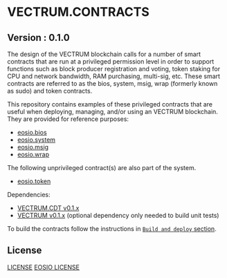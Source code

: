# VECTRUM.CONTRACTS

## Version : 0.1.0

The design of the VECTRUM blockchain calls for a number of smart contracts that are run at a privileged permission level in order to support functions such as block producer registration and voting, token staking for CPU and network bandwidth, RAM purchasing, multi-sig, etc.  These smart contracts are referred to as the bios, system, msig, wrap (formerly known as sudo) and token contracts.

This repository contains examples of these privileged contracts that are useful when deploying, managing, and/or using an VECTRUM blockchain.  They are provided for reference purposes:

   * [eosio.bios](./contracts/eosio.bios)
   * [eosio.system](./contracts/eosio.system)
   * [eosio.msig](./contracts/eosio.msig)
   * [eosio.wrap](./contracts/eosio.wrap)

The following unprivileged contract(s) are also part of the system.
   * [eosio.token](./contracts/eosio.token)

Dependencies:
* [VECTRUM.CDT v0.1.x](https://github.com/vectrum-core/vectrum.cdt/releases/tag/v0.1.0)
* [VECTRUM v0.1.x](https://github.com/vectrum-core/vectrum/releases/tag/v0.1.0) (optional dependency only needed to build unit tests)

To build the contracts follow the instructions in [`Build and deploy` section](./docs/02_build-and-deploy.md).

## License
[LICENSE](./LICENSE)
[EOSIO LICENSE](./eosio.contracts.license)
